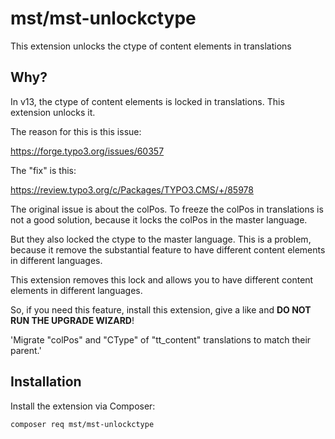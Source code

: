 # mst/mst-unlockctype

This extension unlocks the ctype of content elements in translations

## Why?

In v13, the ctype of content elements is locked in translations. This extension unlocks it.

The reason for this is this issue:

https://forge.typo3.org/issues/60357

The "fix" is this:

https://review.typo3.org/c/Packages/TYPO3.CMS/+/85978

The original issue is about the colPos. To freeze the colPos in translations is not a good solution, because it locks the colPos in the master language.

But they also locked the ctype to the master language. This is a problem, because it remove the substantial feature to have different content elements in different languages.

This extension removes this lock and allows you to have different content elements in different languages.

So, if you need this feature, install this extension, give a like and **DO NOT RUN THE UPGRADE WIZARD**!

'Migrate "colPos" and "CType" of "tt_content" translations to match their parent.'


## Installation

Install the extension via Composer:

```
composer req mst/mst-unlockctype
```
